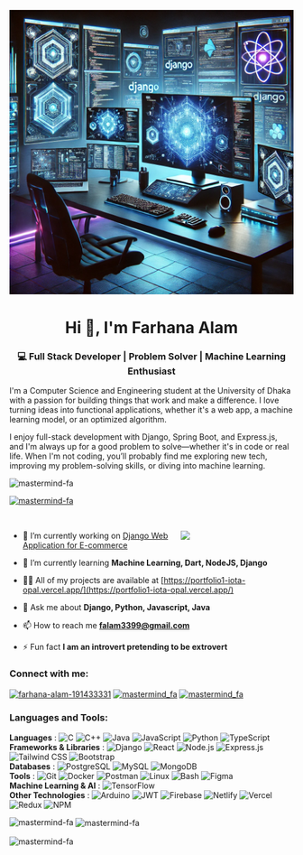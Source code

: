 ![My Profile](https://github.com/mastermind-fa/mastermind-fa/blob/main/profile.jpg)

<h1 align="center">Hi 👋, I'm Farhana Alam</h1>
<h3 align="center">💻 Full Stack Developer | Problem Solver | Machine Learning Enthusiast</h3>
<p align="left">I'm a Computer Science and Engineering student at the University of Dhaka with a passion for building things that work and make a difference. I love turning ideas into functional applications, whether it's a web app, a machine learning model, or an optimized algorithm.

I enjoy full-stack development with Django, Spring Boot, and Express.js, and I'm always up for a good problem to solve—whether it's in code or real life. When I'm not coding, you’ll probably find me exploring new tech, improving my problem-solving skills, or diving into machine learning.</p>


<p align="left"> <img src="https://komarev.com/ghpvc/?username=mastermind-fa&label=Profile%20views&color=0e75b6&style=flat" alt="mastermind-fa" /> </p>

<p align="left"> <a href="https://github.com/ryo-ma/github-profile-trophy"><img src="https://github-profile-trophy.vercel.app/?username=mastermind-fa" alt="mastermind-fa" /></a> </p>

<p align="left"> <a href="https://twitter.com/" target="blank"><img src="https://img.shields.io/twitter/follow/?logo=twitter&style=for-the-badge" alt="" /></a> </p>
<img align="right"  width="200" src="https://media.tenor.com/AlUkiGkR2j8AAAAC/new-game-ahagon-umiko-programming.gif">

- 🔭 I’m currently working on [Django Web Application for E-commerce](https://you-fashion-frontend.vercel.app/)

- 🌱 I’m currently learning **Machine Learning, Dart, NodeJS, Django**

- 👨‍💻 All of my projects are available at [https://portfolio1-iota-opal.vercel.app/](https://portfolio1-iota-opal.vercel.app/)

- 💬 Ask me about **Django, Python, Javascript, Java**

- 📫 How to reach me **falam3399@gmail.com**

- ⚡ Fun fact **I am an introvert pretending to be extrovert**

<h3 align="left">Connect with me:</h3>
<p align="left">
<a href="https://linkedin.com/in/farhana-alam-191433331" target="blank"><img align="center" src="https://raw.githubusercontent.com/rahuldkjain/github-profile-readme-generator/master/src/images/icons/Social/linked-in-alt.svg" alt="farhana-alam-191433331" height="30" width="40" /></a>
<a href="https://codeforces.com/profile/mastermind_fa" target="blank"><img align="center" src="https://raw.githubusercontent.com/rahuldkjain/github-profile-readme-generator/master/src/images/icons/Social/codeforces.svg" alt="mastermind_fa" height="30" width="40" /></a>
<a href="https://www.leetcode.com/mastermind_fa" target="blank"><img align="center" src="https://raw.githubusercontent.com/rahuldkjain/github-profile-readme-generator/master/src/images/icons/Social/leet-code.svg" alt="mastermind_fa" height="30" width="40" /></a>
</p>

<h3 align="left">Languages and Tools:</h3>
<p align="left">
  <strong>Languages</strong> :
  <img src="https://img.shields.io/badge/c-%2300599C.svg?style=flat-square&logo=c&logoColor=white" alt="C" />
  <img src="https://img.shields.io/badge/c++-%2300599C.svg?style=flat-square&logo=c%2B%2B&logoColor=white" alt="C++" />
  <img src="https://img.shields.io/badge/java-%23ED8B00.svg?style=flat-square&logo=java&logoColor=white" alt="Java" />
  <img src="https://img.shields.io/badge/javascript-%23323330.svg?style=flat-square&logo=javascript&logoColor=%23F7DF1E" alt="JavaScript" />
  <img src="https://img.shields.io/badge/python-%2314354C.svg?style=flat-square&logo=python&logoColor=white" alt="Python" />
  <img src="https://img.shields.io/badge/typescript-%23007ACC.svg?style=flat-square&logo=typescript&logoColor=white" alt="TypeScript" />
  <br>
  <strong>Frameworks & Libraries</strong> :
  <img src="https://img.shields.io/badge/django-%23092E20.svg?style=flat-square&logo=django&logoColor=white" alt="Django" />
  <img src="https://img.shields.io/badge/react-%2320232a.svg?style=flat-square&logo=react&logoColor=%2361DAFB" alt="React" />
  <img src="https://img.shields.io/badge/node.js-%2343853D.svg?style=flat-square&logo=node.js&logoColor=white" alt="Node.js" />
  <img src="https://img.shields.io/badge/express.js-%23404d59.svg?style=flat-square&logo=express&logoColor=%2361DAFB" alt="Express.js" />
  <img src="https://img.shields.io/badge/tailwindcss-%2338B2AC.svg?style=flat-square&logo=tailwind-css&logoColor=white" alt="Tailwind CSS" />
  <img src="https://img.shields.io/badge/bootstrap-%23563D7C.svg?style=flat-square&logo=bootstrap&logoColor=white" alt="Bootstrap" />
  <br>
  <strong>Databases</strong> :
  <img src="https://img.shields.io/badge/postgresql-%23336791.svg?style=flat-square&logo=postgresql&logoColor=white" alt="PostgreSQL" />
  <img src="https://img.shields.io/badge/mysql-%2300f.svg?style=flat-square&logo=mysql&logoColor=white" alt="MySQL" />
  <img src="https://img.shields.io/badge/mongodb-%2347A248.svg?style=flat-square&logo=mongodb&logoColor=white" alt="MongoDB" />
  <br>
  <strong>Tools</strong> :
  <img src="https://img.shields.io/badge/git-%23F05032.svg?style=flat-square&logo=git&logoColor=white" alt="Git" />
  <img src="https://img.shields.io/badge/docker-%232496ED.svg?style=flat-square&logo=docker&logoColor=white" alt="Docker" />
  <img src="https://img.shields.io/badge/postman-FF6C37?style=flat-square&logo=postman&logoColor=white" alt="Postman" />
  <img src="https://img.shields.io/badge/linux-%23FCC624.svg?style=flat-square&logo=linux&logoColor=black" alt="Linux" />
  <img src="https://img.shields.io/badge/bash-%234EAA25.svg?style=flat-square&logo=gnu-bash&logoColor=white" alt="Bash" />
  <img src="https://img.shields.io/badge/figma-%23F24E1E.svg?style=flat-square&logo=figma&logoColor=white" alt="Figma" />
  <br>
  <strong>Machine Learning & AI</strong> :
  <img src="https://img.shields.io/badge/tensorflow-%23FF6F00.svg?style=flat-square&logo=tensorflow&logoColor=white" alt="TensorFlow" />
  <br>
  <strong>Other Technologies</strong> :
  <img src="https://img.shields.io/badge/arduino-%2300979D.svg?style=flat-square&logo=arduino&logoColor=white" alt="Arduino" />
  <img src="https://img.shields.io/badge/JWT-black?style=flat-square&logo=JSON%20web%20tokens" alt="JWT"/>
  <img src="https://img.shields.io/badge/firebase-%23039BE5.svg?style=flat-square&logo=firebase" alt="Firebase"/>
  <img src="https://img.shields.io/badge/netlify-%23000000.svg?style=flat-square&logo=netlify&logoColor=#00C7B7" alt="Netlify"/>
  <img src="https://img.shields.io/badge/vercel-%23000000.svg?style=flat-square&logo=vercel&logoColor=white" alt="Vercel"/>
  <img src="https://img.shields.io/badge/redux-%23593d88.svg?style=flat-square&logo=redux&logoColor=white" alt="Redux"/>
  <img src="https://img.shields.io/badge/npm-%23CB3837.svg?style=flat-square&logo=npm&logoColor=white" alt="NPM"/>
</p>


<p><img align="left" src="https://github-readme-stats.vercel.app/api/top-langs?username=mastermind-fa&show_icons=true&locale=en&layout=compact" alt="mastermind-fa" /></p>

<p>&nbsp;<img align="center" src="https://github-readme-stats.vercel.app/api?username=mastermind-fa&show_icons=true&locale=en" alt="mastermind-fa" /></p>

<p><img align="center" src="https://github-readme-streak-stats.herokuapp.com/?user=mastermind-fa&" alt="mastermind-fa" /></p>
